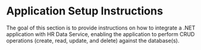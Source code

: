# Application Setup Instructions

 The goal of this section is to provide instructions on how to integrate a .NET application with HR Data Service, enabling the application 
 to perform CRUD operations (create, read, update, and delete) against the database(s).
  
